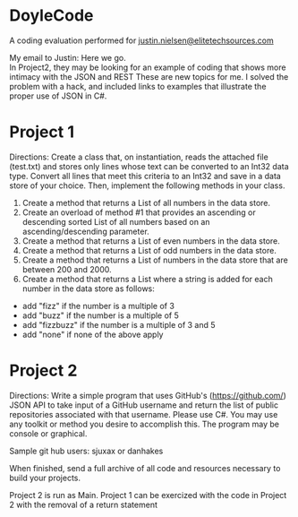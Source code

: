 DoyleCode
=========

A coding evaluation performed for justin.nielsen@elitetechsources.com

My email to Justin:
Here we go.  
In Project2, they may be looking for an example of coding that shows more intimacy with the JSON and REST
These are new topics for me.  I solved the problem with a hack, and included links to examples that 
illustrate the proper use of JSON in C#.





Project 1
===========
Directions:
Create a class that, on instantiation, reads the attached file (test.txt) and stores only lines whose text can be converted to an Int32 data type. Convert all lines that meet this criteria to an Int32 and save in a data store of your choice. Then, implement the following methods in your class.

1. Create a method that returns a List<Int32> of all numbers in the data store.
2. Create an overload of method #1 that provides an ascending or descending sorted List<Int32> of all numbers based on an ascending/descending parameter.
3. Create a method that returns a List<Int32> of even numbers in the data store.
4. Create a method that returns a List<Int32> of odd numbers in the data store.
5. Create a method that returns a List<Int32> of numbers in the data store that are between 200 and 2000.
6. Create a method that returns a List<string> where a string is added for each number in the data store as follows:
- add "fizz" if the number is a multiple of 3
- add "buzz" if the number is a multiple of 5
- add "fizzbuzz" if the number is a multiple of 3 and 5
- add "none" if none of the above apply


Project 2
===========
Directions:
Write a simple program that uses GitHub's (https://github.com/) JSON API to take input of a
GitHub username and return the list of public repositories associated
with that username. Please use C#. You may use any toolkit or method you
desire to accomplish this. The program may be console or graphical.

Sample git hub users: sjuxax or danhakes

When finished, send a full archive of all code and resources necessary
to build your projects.


Project 2 is run as Main.
Project 1 can be exercized with the code in Project 2 with the removal of a return statement
